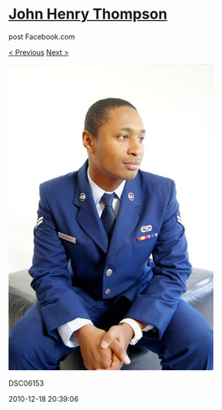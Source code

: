 # [John Henry Thompson](../README.md)
post Facebook.com

[< Previous](2010-12-18-33.md) [Next >](2010-12-18-35.md)

[![](../media/2010-12-18/Fam-2010-DSC06153.jpg)](../README.md)

DSC06153

2010-12-18 20:39:06